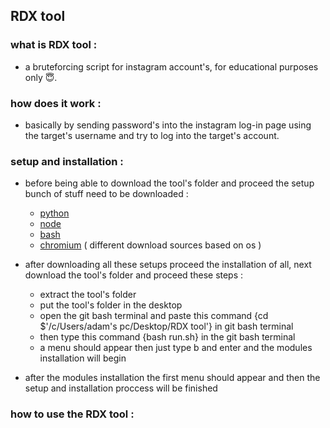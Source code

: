 ## RDX tool

### what is RDX tool :
- a bruteforcing script for instagram account's, for educational purposes only :innocent:.

### how does it work : 
- basically by sending password's into the instagram log-in page using the target's username and try to log into the target's account.

### setup and installation : 
- before being able to download the tool's folder and proceed the setup bunch of stuff need to be downloaded :

  - [python](https://www.python.org/)
  - [node](https://nodejs.org/en/)
  - [bash](https://git-scm.com/)
  - [chromium](https://www.chromium.org/chromium-projects/) ( different download sources based on os )
  
- after downloading all these setups proceed the installation of all, next download the tool's folder and proceed these steps : 

  - extract the tool's folder
  - put the tool's folder in the desktop
  - open the git bash terminal and paste this command {cd $'/c/Users/adam\'s pc/Desktop/RDX tool'} in git bash terminal
  - then type this command {bash run.sh} in the git bash terminal
  - a menu should appear then just type b and enter and the modules installation will begin
  
- after the modules installation the first menu should appear and then the setup and installation proccess will be finished

### how to use the RDX tool : 
